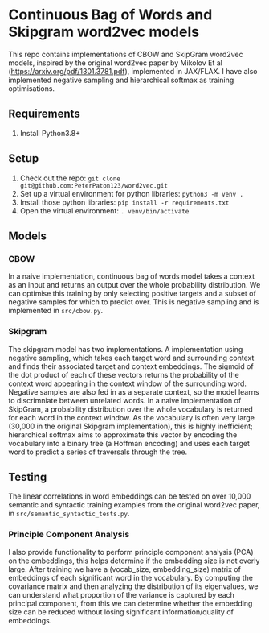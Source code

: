# Continuous Bag of Words and Skipgram word2vec models

This repo contains implementations of CBOW and SkipGram word2vec models, inspired by the original word2vec paper by Mikolov Et al (https://arxiv.org/pdf/1301.3781.pdf), implemented in JAX/FLAX. I have also implemented negative sampling and hierarchical softmax as training optimisations.

## Requirements
1. Install Python3.8+ 

## Setup
1. Check out the repo: `git clone git@github.com:PeterPaton123/word2vec.git`
2. Set up a virtual environment for python libraries: `python3 -m venv .`
3. Install those python libraries: `pip install -r requirements.txt`
4. Open the virtual environment: `. venv/bin/activate`

## Models

### CBOW

In a naive implementation, continuous bag of words model takes a context as an input and returns an output over the whole probability distribution. We can optimise this training by only selecting positive targets and a subset of negative samples for which to predict over. This is negative sampling and is implemented in `src/cbow.py`.

### Skipgram

The skipgram model has two implementations. A implementation using negative sampling, which takes each target word and surrounding context and finds their associated target and context embeddings. The sigmoid of the dot product of each of these vectors returns the probability of the context word appearing in the context window of the surrounding word. Negative samples are also fed in as a separate context, so the model learns to discrimniate between unrelated words. In a naive implementation of SkipGram, a probability distribution over the whole vocabulary is returned for each word in the context window. As the vocabulary is often very large (30,000 in the original Skipgram implementation), this is highly inefficient; hierarchical softmax aims to approximate this vector by encoding the vocabulary into a binary tree (a Hoffman encoding) and uses each target word to predict a series of traversals through the tree.

## Testing

The linear correlations in word embeddings can be tested on over 10,000 semantic and syntactic training examples from the original word2vec paper, in `src/semantic_syntactic_tests.py`.

### Principle Component Analysis

I also provide functionality to perform principle component analysis (PCA) on the embeddings, this helps determine if the embedding size is not overly large. After training we have a (vocab_size, embedding_size)  matrix of embeddings of each significant word in the vocabulary. By computing the covariance matrix and then analyzing the distribution of its eigenvalues, we can understand what proportion of the variance is captured by each principal component, from this we can determine whether the embedding size can be reduced without losing significant information/quality of embeddings.
